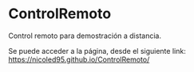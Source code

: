 # ControlRemoto
Control remoto para demostración a distancia.

Se puede acceder a la página, desde el siguiente link:
https://nicoled95.github.io/ControlRemoto/
